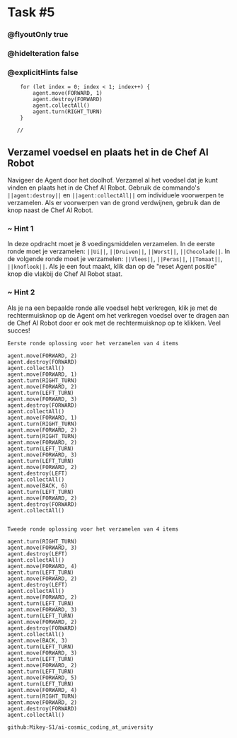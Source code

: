 # Task #5
### @flyoutOnly true
### @hideIteration false
### @explicitHints false

``` ghost
    for (let index = 0; index < 1; index++) {
        agent.move(FORWARD, 1)
        agent.destroy(FORWARD)
        agent.collectAll()
        agent.turn(RIGHT_TURN)
    }
```
```template
   //     
```

## Verzamel voedsel en plaats het in de Chef AI Robot

Navigeer de Agent door het doolhof. Verzamel al het voedsel dat je kunt vinden en plaats het in de Chef AI Robot. Gebruik de commando's ``||agent:destroy||`` en ``||agent:collectAll||`` om individuele voorwerpen te verzamelen.
Als er voorwerpen van de grond verdwijnen, gebruik dan de knop naast de Chef AI Robot.

### ~ Hint 1

In deze opdracht moet je 8 voedingsmiddelen verzamelen. In de eerste ronde moet je verzamelen: ``||Ui||``, ``||Druiven||``, ``||Worst||``, ``||Chocolade||``. In de volgende ronde moet je verzamelen: ``||Vlees||``, ``||Peras||``, ``||Tomaat||``, ``||knoflook||``. Als je een fout maakt, klik dan op de "reset Agent positie" knop die vlakbij de Chef AI Robot staat.

### ~ Hint 2
Als je na een bepaalde ronde alle voedsel hebt verkregen, klik je met de rechtermuisknop op de Agent om het verkregen voedsel over te dragen aan de Chef AI Robot door er ook met de rechtermuisknop op te klikken. Veel succes!


```typescript-valid
Eerste ronde oplossing voor het verzamelen van 4 items
```
``` blocks
agent.move(FORWARD, 2)
agent.destroy(FORWARD)
agent.collectAll()
agent.move(FORWARD, 1)
agent.turn(RIGHT_TURN)
agent.move(FORWARD, 2)
agent.turn(LEFT_TURN)
agent.move(FORWARD, 3)
agent.destroy(FORWARD)
agent.collectAll()
agent.move(FORWARD, 1)
agent.turn(RIGHT_TURN)
agent.move(FORWARD, 2)
agent.turn(RIGHT_TURN)
agent.move(FORWARD, 2)
agent.turn(LEFT_TURN)
agent.move(FORWARD, 3)
agent.turn(LEFT_TURN)
agent.move(FORWARD, 2)
agent.destroy(LEFT)
agent.collectAll()
agent.move(BACK, 6)
agent.turn(LEFT_TURN)
agent.move(FORWARD, 2)
agent.destroy(FORWARD)
agent.collectAll()
```
```
```
```typescript-valid
Tweede ronde oplossing voor het verzamelen van 4 items
```
``` blocks
agent.turn(RIGHT_TURN)
agent.move(FORWARD, 3)
agent.destroy(LEFT)
agent.collectAll()
agent.move(FORWARD, 4)
agent.turn(LEFT_TURN)
agent.move(FORWARD, 2)
agent.destroy(LEFT)
agent.collectAll()
agent.move(FORWARD, 2)
agent.turn(LEFT_TURN)
agent.move(FORWARD, 3)
agent.turn(LEFT_TURN)
agent.move(FORWARD, 2)
agent.destroy(FORWARD)
agent.collectAll()
agent.move(BACK, 3)
agent.turn(LEFT_TURN)
agent.move(FORWARD, 3)
agent.turn(LEFT_TURN)
agent.move(FORWARD, 2)
agent.turn(LEFT_TURN)
agent.move(FORWARD, 5)
agent.turn(LEFT_TURN)
agent.move(FORWARD, 4)
agent.turn(RIGHT_TURN)
agent.move(FORWARD, 2)
agent.destroy(FORWARD)
agent.collectAll()
```
```package
github:Mikey-S1/ai-cosmic_coding_at_university
```
